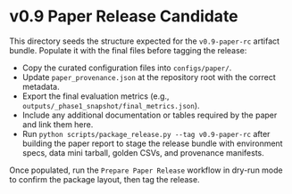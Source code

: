# v0.9 Paper Release Candidate

This directory seeds the structure expected for the `v0.9-paper-rc` artifact bundle. Populate it with the final files before tagging the release:

- Copy the curated configuration files into `configs/paper/`.
- Update `paper_provenance.json` at the repository root with the correct metadata.
- Export the final evaluation metrics (e.g., `outputs/_phase1_snapshot/final_metrics.json`).
- Include any additional documentation or tables required by the paper and link them here.
- Run `python scripts/package_release.py --tag v0.9-paper-rc` after building the paper report to stage the release bundle with environment specs, data mini tarball, golden CSVs, and provenance manifests.

Once populated, run the `Prepare Paper Release` workflow in dry-run mode to confirm the package layout, then tag the release.
